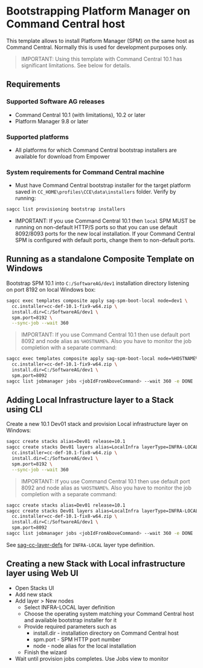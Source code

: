 # Bootstrapping Platform Manager on Command Central host

This template allows to install Platform Manager (SPM) on
the same host as Command Central. Normally this is used
for development purposes only.

> IMPORTANT: Using this template with Command Central 10.1 has significant limitations. See below for details.

## Requirements

### Supported Software AG releases

* Command Central 10.1 (with limitations), 10.2 or later
* Platform Manager 9.8 or later

### Supported platforms

* All platforms for which Command Central bootstrap installers are available for download from Empower

### System requirements for Command Central machine

* Must have Command Central bootstrap installer for the target platform saved in `CC_HOME\profiles\CCE\data\installers` folder. Verify by running:

```bash
sagcc list provisioning bootstrap installers
```

* IMPORTANT: If you use Command Central 10.1 then `local` SPM MUST be running on non-default HTTP/S ports so that you can use default 8092/8093 ports for the new local installation. If your Command Central SPM is configured with default ports, change them to non-default ports.

## Running as a standalone Composite Template on Windows

Bootstrap SPM 10.1 into `C:/SoftwareAG/dev1` installation directory listening on port 8192 on
local Windows box:

```bash
sagcc exec templates composite apply sag-spm-boot-local node=dev1 \
  cc.installer=cc-def-10.1-fix9-w64.zip \
  install.dir=C:/SoftwareAG/dev1 \
  spm.port=8192 \
  --sync-job --wait 360
```

> IMPORTANT: If you use Command Central 10.1 then use default port 8092 and node alias as `%HOSTNAME%`. Also you have to monitor the job completion with a separate command:

```bash
sagcc exec templates composite apply sag-spm-boot-local node=%HOSTNAME% \
  cc.installer=cc-def-10.1-fix9-w64.zip \
  install.dir=C:/SoftwareAG/dev1 \
  spm.port=8092
sagcc list jobmanager jobs <jobIdFromAboveCommand> --wait 360 -e DONE
```

## Adding Local Infrastructure layer to a Stack using CLI

Create a new 10.1 Dev01 stack and provision Local infrastructure layer on Windows:

```bash
sagcc create stacks alias=Dev01 release=10.1
sagcc create stacks Dev01 layers alias=LocalInfra layerType=INFRA-LOCAL node=dev1 \
  cc.installer=cc-def-10.1-fix8-w64.zip \
  install.dir=C:/SoftwareAG/dev1 \
  spm.port=8192 \
  --sync-job --wait 360
```

> IMPORTANT: If you use Command Central 10.1 then use default port 8092 and node alias as `%HOSTNAME%`. Also you have to monitor the job completion with a separate command:

```bash
sagcc create stacks alias=Dev01 release=10.1
sagcc create stacks Dev01 layers alias=LocalInfra layerType=INFRA-LOCAL node=%HOSTNAME% \
  cc.installer=cc-def-10.1-fix8-w64.zip \
  install.dir=C:/SoftwareAG/dev1 \
  spm.port=8092
sagcc list jobmanager jobs <jobIdFromAboveCommand> --wait 360 -e DONE
```

See [sag-cc-layer-defs](../sag-cc-layer-defs/template.yaml) for `INFRA-LOCAL` layer type definition.

## Creating a new Stack with Local infrastructure layer using Web UI

* Open Stacks UI
* Add new stack
* Add layer > New nodes
  * Select INFRA-LOCAL layer definition
  * Choose the operating system matching your Command Central host and available bootstrap installer for it
  * Provide required parameters such as
    * install.dir - installation directory on Command Central host
    * spm.port - SPM HTTP port number
    * node - node alias for the local installation
  * Finish the wizard
* Wait until provision jobs completes. Use Jobs view to monitor
